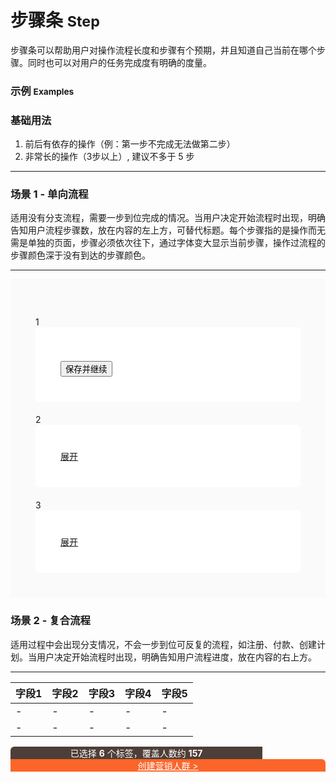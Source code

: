 # 步骤条 <small>Step</small>

步骤条可以帮助用户对操作流程长度和步骤有个预期，并且知道自己当前在哪个步骤。同时也可以对用户的任务完成度有明确的度量。

### 示例 <small>Examples</small>

<div class="bs-example">
    <div class="content">
        <h3>基础用法</h3>
        <ol>
            <li>前后有依存的操作（例：第一步不完成无法做第二步）</li>
            <li>非常长的操作（3步以上）, 建议不多于 5 步</li>
        </ol>
        <hr>
        <div>
            <div bx-name="spec.components/step/step"></div>
        </div>
    </div>
</div>

<div class="bs-example bs-example2">
    <div class="content">
        <h3>场景 1 - 单向流程</h3>
        <p>适用没有分支流程，需要一步到位完成的情况。当用户决定开始流程时出现，明确告知用户流程步骤数，放在内容的左上方，可替代标题。每个步骤指的是操作而无需是单独的页面，步骤必须依次往下，通过字体变大显示当前步骤，操作过流程的步骤颜色深于没有到达的步骤颜色。</p>
        <hr>
        <div style="background-color: #FAFAFA; padding: 40px;">
            <div></div>
            <div class="step1 mb20">
                <div class="ungrid-row">
                    <div class="ungrid-col" style="width: 50px; vertical-align: top; padding-top: 20px;">
                        <span class="circle">1</span>
                    </div>
                    <div class="ungrid-col" style="background-color: #FFF; padding: 40px; border-radius: 6px;">
                        <div>
                            <div>
                                <p class="flat-text small" style="margin: 0;"></p>
                                <p class="flat-text full-width"></p>
                                <p class="flat-text full-width"></p>
                            </div>
                            <div>
                                <button class="btn btn-brand mr10 btn-step-next" bx-click="next">保存并继续</button>
                            </div>
                        </div>
                    </div>
                </div>
            </div>
            <div class="step2 mb20">
                <div class="ungrid-row">
                    <div class="ungrid-col" style="width: 50px; vertical-align: top; padding-top: 20px;">
                        <span class="circle">2</span>
                    </div>
                    <div class="ungrid-col" style="background-color: #FFF; padding: 40px; border-radius: 6px;">
                        <div>
                            <div>
                                <p class="flat-text small" style="margin: 0;"></p>
                                <a class="expand" href="javascript:;">展开</a>
                            </div>
                            <div></div>
                        </div>
                    </div>
                </div>
            </div>
            <div class="step3 mb20">
                <div class="ungrid-row">
                    <div class="ungrid-col" style="width: 50px; vertical-align: top; padding-top: 20px;">
                        <span class="circle">3</span>
                    </div>
                    <div class="ungrid-col" style="background-color: #FFF; padding: 40px; border-radius: 6px;">
                        <div>
                            <div>
                                <p class="flat-text small" style="margin: 0;"></p>
                                <a class="expand" href="javascript:;">展开</a>
                            </div>
                            <div></div>
                        </div>
                    </div>
                </div>
            </div>
        </div>
    </div>
</div>

<div class="bs-example">
    <div class="content">
        <h3>场景 2 - 复合流程</h3>
        <p>适用过程中会出现分支情况，不会一步到位可反复的流程，如注册、付款、创建计划。当用户决定开始流程时出现，明确告知用户流程进度，放在内容的右上方。</p>
        <hr>
        <div>
            <table class="table table-hover">
                <thead>
                    <tr>
                        <th>字段1</th>
                        <th>字段2</th>
                        <th>字段3</th>
                        <th>字段4</th>
                        <th>字段5</th>
                    </tr>
                </thead>
                <tbody>
                    <tr><td>-</td><td>-</td><td>-</td><td>-</td><td>-</td></tr>
                    <tr><td>-</td><td>-</td><td>-</td><td>-</td><td>-</td></tr>
                </tbody>
            </table>
            <div class="ungrid-row" style="height: 80px;">
                <div class="ungrid-col" style="background-color: rgb(77,63,56); 
                    vertical-align: middle; 
                    text-align: center;
                    color: #FFF; 
                    border-radius: 6px 0 0 0;
                    width: 80%;">
                    <span>已选择 <b class="fontsize-16">6</b> 个标签，覆盖人数约 <b class="fontsize-16">157</b></span>
                </div>
                <div class="ungrid-col" style="background-color: rgb(252,101,41); 
                    vertical-align: middle;
                    text-align: center;
                    color: #FFF;
                    border-radius: 0 6px 0 0;">
                    <a href="javascript:;" style="color: #FFF;">创建营销人群 &gt;</a>
                </div>
            </div>
        </div>
    </div>
</div>
